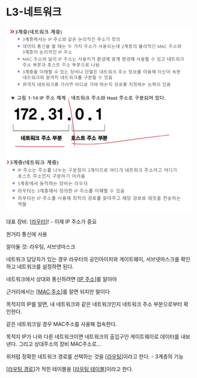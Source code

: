 # L3-네트워크

![](attachments/2022-09-14-17-40-35.png)

대표 장비: [[라우터]]! - 이제 IP 주소가 중요 

원거리 통신에 사용 

알아둘 것: 라우팅, 서브넷마스크 

네트워크 담당자가 있는 경우 라우터의 공인아이피와 게이트웨이, 서브넷마스크를 확인하고 네트워크를 설정하면 된다.  

네트워크에서 상대와 통신하려면 [[IP 주소]]를 알아야 

근거리에서는 [[MAC 주소]]를 알면 되지만 말이다 

목적지의 IP를 알면, 내 네트워크와 같은 네트워크인지 네트워크 주소 부분으로부터 확인한다.  

같은 네트워크일 경우 MAC주소를 사용해 접속한다. 

목적지 IP가 나와 다른 네트워크이면 네트워크의 출입구인 게이트웨이로 데이터를 내보낸다. 그리고 상대주소의 장비 MAC주소로... 

 
위처럼 정확한 네트워크 경로를 선택하는 것을 [[라우팅]]이라고 한다. - 3계층의 기능 

[[라우팅 경로]]가 적힌 테이블을 [[라우팅 테이블]]이라고 한다.  


[//begin]: # "Autogenerated link references for markdown compatibility"
[라우터]: 라우터 "라우터"
[IP 주소]: <IP 주소> "IP 주소"
[MAC 주소]: <MAC 주소> "MAC 주소"
[라우팅]: 라우팅 "라우팅"
[라우팅 경로]: <라우팅 경로> "라우팅 경로"
[라우팅 테이블]: <라우팅 테이블> "라우팅 테이블"
[//end]: # "Autogenerated link references"